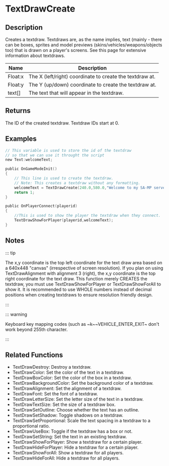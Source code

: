 # TextDrawCreate

## Description

Creates a textdraw. Textdraws are, as the name implies, text (mainly - there can be boxes, sprites and model previews (skins/vehicles/weapons/objects too) that is drawn on a player's screens. See this page for extensive information about textdraws.

| Name    | Description                                              |
| ------- | -------------------------------------------------------- |
| Float:x | The X (left/right) coordinate to create the textdraw at. |
| Float:y | The Y (up/down) coordinate to create the textdraw at.    |
| text[]  | The text that will appear in the textdraw.               |

## Returns

The ID of the created textdraw. Textdraw IDs start at 0.

## Examples

```c
// This variable is used to store the id of the textdraw
// so that we can use it throught the script
new Text:welcomeText;

public OnGameModeInit()
{
    // This line is used to create the textdraw.
    // Note: This creates a textdraw without any formatting.
    welcomeText = TextDrawCreate(240.0,580.0,"Welcome to my SA-MP server");
    return 1;
}

public OnPlayerConnect(playerid)
{
    //This is used to show the player the textdraw when they connect.
    TextDrawShowForPlayer(playerid,welcomeText);
}
```

## Notes

::: tip

The x,y coordinate is the top left coordinate for the text draw area based on a 640x448 "canvas" (irrespective of screen resolution). If you plan on using TextDrawAlignment with alignment 3 (right), the x,y coordinate is the top right coordinate for the text draw.
This function merely CREATES the textdraw, you must use TextDrawShowForPlayer or TextDrawShowForAll to show it.
It is recommended to use WHOLE numbers instead of decimal positions when creating textdraws to ensure resolution friendly design.

:::

::: warning

Keyboard key mapping codes (such as ~k~~VEHICLE_ENTER_EXIT~ don't work beyond 255th character.

:::

## Related Functions

- TextDrawDestroy: Destroy a textdraw.
- TextDrawColor: Set the color of the text in a textdraw.
- TextDrawBoxColor: Set the color of the box in a textdraw.
- TextDrawBackgroundColor: Set the background color of a textdraw.
- TextDrawAlignment: Set the alignment of a textdraw.
- TextDrawFont: Set the font of a textdraw.
- TextDrawLetterSize: Set the letter size of the text in a textdraw.
- TextDrawTextSize: Set the size of a textdraw box.
- TextDrawSetOutline: Choose whether the text has an outline.
- TextDrawSetShadow: Toggle shadows on a textdraw.
- TextDrawSetProportional: Scale the text spacing in a textdraw to a proportional ratio.
- TextDrawUseBox: Toggle if the textdraw has a box or not.
- TextDrawSetString: Set the text in an existing textdraw.
- TextDrawShowForPlayer: Show a textdraw for a certain player.
- TextDrawHideForPlayer: Hide a textdraw for a certain player.
- TextDrawShowForAll: Show a textdraw for all players.
- TextDrawHideForAll: Hide a textdraw for all players.
